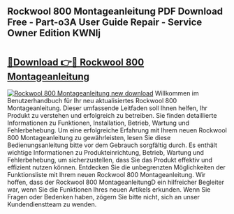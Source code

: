 ## Rockwool 800 Montageanleitung PDF Download Free - Part-o3A User Guide Repair - Service Owner Edition KWNlj

# <h2><a href="http://df76f3l.blite.top/?on=Rockwool+800+Montageanleitung">🔗Download 👉🔴 Rockwool 800 Montageanleitung</a></h2>

[![Rockwool 800 Montageanleitung new download](https://i.imgur.com/lujVjoI.png)](http://df76f3l.blite.top/?on=Rockwool+800+Montageanleitung)
Willkommen im Benutzerhandbuch für Ihr neu aktualisiertes Rockwool 800 Montageanleitung. Dieser umfassende Leitfaden soll Ihnen helfen, Ihr Produkt zu verstehen und erfolgreich zu betreiben. Sie finden detaillierte Informationen zu Funktionen, Installation, Betrieb, Wartung und Fehlerbehebung. Um eine erfolgreiche Erfahrung mit Ihrem neuen Rockwool 800 Montageanleitung zu gewährleisten, lesen Sie diese Bedienungsanleitung bitte vor dem Gebrauch sorgfältig durch. Es enthält wichtige Informationen zu Produkteinrichtung, Betrieb, Wartung und Fehlerbehebung, um sicherzustellen, dass Sie das Produkt effektiv und effizient nutzen können. Entdecken Sie die unbegrenzten Möglichkeiten der Funktionsliste mit Ihrem neuen Rockwool 800 Montageanleitung. Wir hoffen, dass der Rockwool 800 MontageanleitungD ein hilfreicher Begleiter war, wenn Sie die Funktionen Ihres neuen Artikels erkunden. Wenn Sie Fragen oder Bedenken haben, zögern Sie bitte nicht, sich an unser Kundendienstteam zu wenden.
